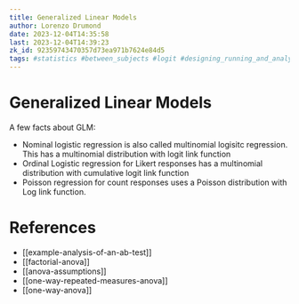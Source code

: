 ```yaml
---
title: Generalized Linear Models
author: Lorenzo Drumond
date: 2023-12-04T14:35:58
last: 2023-12-04T14:39:23
zk_id: 92359743470357d73ea971b7624e84d5
tags: #statistics #between_subjects #logit #designing_running_and_analyzing_experiments #theory #coursera #week8 #multinomial #experiment #regression #design #generalized #poisson #rlang #test #linear_model
---
```



# Generalized Linear Models
A few facts about GLM:
- Nominal logistic regression is also called multinomial logisitc regression. This has a multinomial distribution with logit link function
- Ordinal Logistic regression for Likert responses has a multinomial distribution with cumulative logit link function
- Poisson regression for count responses uses a Poisson distribution with Log link function.

# References
- [[example-analysis-of-an-ab-test]]
- [[factorial-anova]]
- [[anova-assumptions]]
- [[one-way-repeated-measures-anova]]
- [[one-way-anova]]
